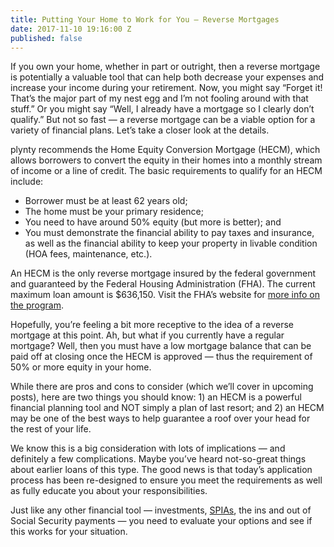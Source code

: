 ```yaml
---
title: Putting Your Home to Work for You — Reverse Mortgages
date: 2017-11-10 19:16:00 Z
published: false
---
```


If you own your home, whether in part or outright, then a reverse mortgage is potentially a valuable tool that can help both decrease your expenses and increase your income during your retirement. Now, you might say “Forget it! That’s the major part of my nest egg and I’m not fooling around with that stuff.” Or you might say “Well, I already have a mortgage so I clearly don’t qualify.” But not so fast — a reverse mortgage can be a viable option for a variety of financial plans. Let’s take a closer look at the details.

plynty recommends the Home Equity Conversion Mortgage (HECM), which allows borrowers to convert the equity in their homes into a monthly stream of income or a line of credit. The basic requirements to qualify for an HECM include:
* Borrower must be at least 62 years old;
* The home must be your primary residence;
* You need to have around 50% equity (but more is better); and
* You must demonstrate the financial ability to pay taxes and insurance, as well as the financial ability to keep your property in livable condition (HOA fees, maintenance, etc.).

An HECM is the only reverse mortgage insured by the federal government and guaranteed by the Federal Housing Administration (FHA). The current maximum loan amount is $636,150. Visit the FHA’s website for [more info on the program](https://www.hud.gov/program_offices/housing/sfh/hecm/hecmabou).

Hopefully, you’re feeling a bit more receptive to the idea of a reverse mortgage at this point. Ah, but what if you currently have a regular mortgage? Well, then you must have a low mortgage balance that can be paid off at closing once the HECM is approved — thus the requirement of 50% or more equity in your home.

While there are pros and cons to consider (which we’ll cover in upcoming posts), here are two things you should know: 1) an HECM is a powerful financial planning tool and NOT simply a plan of last resort; and 2) an HECM may be one of the best ways to help guarantee a roof over your head for the rest of your life.

We know this is a big consideration with lots of implications — and definitely a few complications. Maybe you’ve heard not-so-great things about earlier loans of this type. The good news is that today’s application process has been re-designed to ensure you meet the requirements as well as fully educate you about your responsibilities.

Just like any other financial tool — investments, [SPIAs](https://www.google.com/url?q=https://plynty.com/post/simple-stable-yes-thats-a-spia.html&sa=D&ust=1510273508367000&usg=AFQjCNH-WlG5CEjCPvt2Yb9fmDD5lg6PRQ), the ins and out of Social Security payments — you need to evaluate your options and see if this works for your situation. 